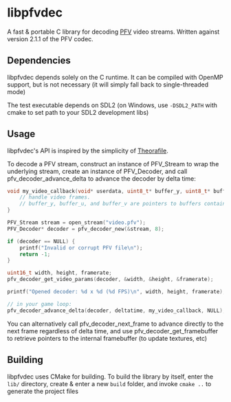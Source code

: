 # libpfvdec

A fast & portable C library for decoding [PFV](https://github.com/GlaireDaggers/Pretty-Fast-Video) video streams.
Written against version 2.1.1 of the PFV codec.

## Dependencies

libpfvdec depends solely on the C runtime. It can be compiled with OpenMP support, but is not necessary (it will simply fall back to single-threaded mode)

The test executable depends on SDL2 (on Windows, use `-DSDL2_PATH` with cmake to set path to your SDL2 development libs)

## Usage

libpfvdec's API is inspired by the simplicity of [Theorafile](https://github.com/FNA-XNA/Theorafile).

To decode a PFV stream, construct an instance of PFV_Stream to wrap the underlying stream, create an instance of PFV_Decoder, and call
pfv_decoder_advance_delta to advance the decoder by delta time:

```c
void my_video_callback(void* userdata, uint8_t* buffer_y, uint8_t* buffer_u, uint8_t* buffer_v) {
    // handle video frames.
    // buffer_y, buffer_u, and buffer_v are pointers to buffers containing YUV plane data
}

PFV_Stream stream = open_stream("video.pfv");
PFV_Decoder* decoder = pfv_decoder_new(&stream, 8);

if (decoder == NULL) {
    printf("Invalid or corrupt PFV file\n");
    return -1;
}

uint16_t width, height, framerate;
pfv_decoder_get_video_params(decoder, &width, &height, &framerate);

printf("Opened decoder: %d x %d (%d FPS)\n", width, height, framerate);

// in your game loop:
pfv_decoder_advance_delta(decoder, deltatime, my_video_callback, NULL);
```

You can alternatively call pfv_decoder_next_frame to advance directly to the next frame regardless of delta time, and use pfv_decoder_get_framebuffer to retrieve pointers to the internal framebuffer (to update textures, etc)


## Building

libpfvdec uses CMake for building. To build the library by itself, enter the `lib/` directory, create & enter a new `build` folder, and invoke `cmake ..`
to generate the project files